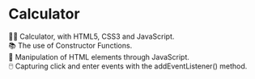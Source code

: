 # Calculator
👩‍💻 Calculator, with HTML5, CSS3 and JavaScript.<br>
📚 The use of Constructor Functions.<br>
🧠 Manipulation of HTML elements through JavaScript.<br>
🖱️ Capturing click and enter events with the addEventListener() method.
